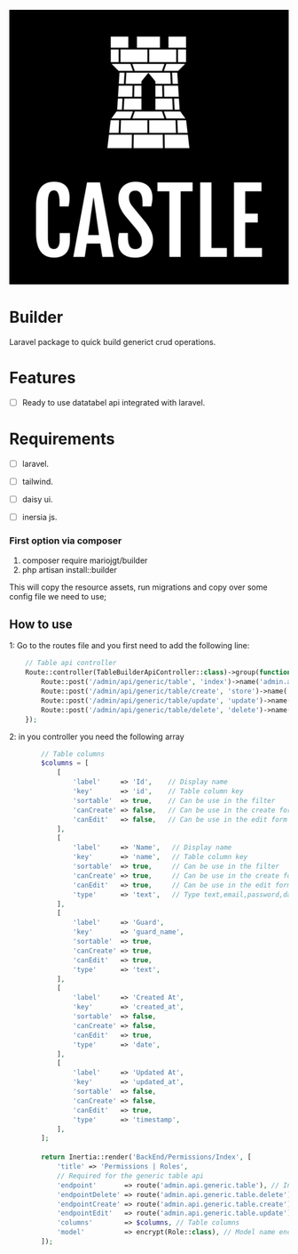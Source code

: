 ![image info](https://raw.githubusercontent.com/mariojgt/builder/main/Publish/Art/logo.png)


# Builder

Laravel package to quick build generict crud operations.

# Features

-   [ ] Ready to use datatabel api integrated with laravel.

# Requirements
-   [ ] laravel.
- [ ] tailwind.
- [ ] daisy ui.
- [ ] inersia js.


### First option via composer

1. composer require mariojgt/builder
2. php artisan install::builder

This will copy the resource assets, run migrations and copy over some config file we need to use;

## How to use

1: Go to the routes file and you first need to add the following line:
```php
    // Table api controller
    Route::controller(TableBuilderApiController::class)->group(function () {
        Route::post('/admin/api/generic/table', 'index')->name('admin.api.generic.table');
        Route::post('/admin/api/generic/table/create', 'store')->name('admin.api.generic.table.create');
        Route::post('/admin/api/generic/table/update', 'update')->name('admin.api.generic.table.update');
        Route::post('/admin/api/generic/table/delete', 'delete')->name('admin.api.generic.table.delete');
    });
```
2: in you controller you need the following array
```php
        // Table columns
        $columns = [
            [
                'label'     => 'Id',    // Display name
                'key'       => 'id',    // Table column key
                'sortable'  => true,    // Can be use in the filter
                'canCreate' => false,   // Can be use in the create form
                'canEdit'   => false,   // Can be use in the edit form
            ],
            [
                'label'     => 'Name',   // Display name
                'key'       => 'name',   // Table column key
                'sortable'  => true,     // Can be use in the filter
                'canCreate' => true,     // Can be use in the create form
                'canEdit'   => true,     // Can be use in the edit form
                'type'      => 'text',   // Type text,email,password,date,timestamp
            ],
            [
                'label'     => 'Guard',
                'key'       => 'guard_name',
                'sortable'  => true,
                'canCreate' => true,
                'canEdit'   => true,
                'type'      => 'text',
            ],
            [
                'label'     => 'Created At',
                'key'       => 'created_at',
                'sortable'  => false,
                'canCreate' => false,
                'canEdit'   => true,
                'type'      => 'date',
            ],
            [
                'label'     => 'Updated At',
                'key'       => 'updated_at',
                'sortable'  => false,
                'canCreate' => false,
                'canEdit'   => true,
                'type'      => 'timestamp',
            ],
        ];

        return Inertia::render('BackEnd/Permissions/Index', [
            'title' => 'Permissions | Roles',
            // Required for the generic table api
            'endpoint'       => route('admin.api.generic.table'), // Index table endpoint
            'endpointDelete' => route('admin.api.generic.table.delete'), // Delete table endpoint
            'endpointCreate' => route('admin.api.generic.table.create'), // Create table endpoint
            'endpointEdit'   => route('admin.api.generic.table.update'), // Edit table endpoint
            'columns'        => $columns, // Table columns
            'model'          => encrypt(Role::class), // Model name encrypted
        ]);
```
